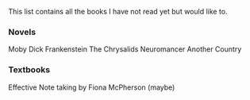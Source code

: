 This list contains all the books I have not read yet but would like to.

### Novels

Moby Dick
Frankenstein
The Chrysalids
Neuromancer
Another Country

### Textbooks

Effective Note taking by Fiona McPherson (maybe)

